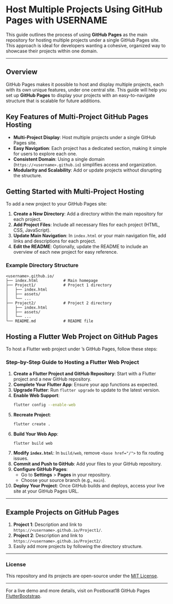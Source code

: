# Host Multiple Projects Using GitHub Pages with USERNAME

This guide outlines the process of using **<username> GitHub Pages** as the main repository for hosting multiple projects under a single GitHub Pages site. This approach is ideal for developers wanting a cohesive, organized way to showcase their projects within one domain.

---

## Overview

GitHub Pages makes it possible to host and display multiple projects, each with its own unique features, under one central site. This guide will help you set up **<username> GitHub Pages** to display your projects with an easy-to-navigate structure that is scalable for future additions.

## Key Features of Multi-Project GitHub Pages Hosting

- **Multi-Project Display**: Host multiple projects under a single GitHub Pages site.
- **Easy Navigation**: Each project has a dedicated section, making it simple for users to explore each one.
- **Consistent Domain**: Using a single domain (`https://<username>.github.io`) simplifies access and organization.
- **Modularity and Scalability**: Add or update projects without disrupting the structure.

## Getting Started with Multi-Project Hosting

To add a new project to your GitHub Pages site:

1. **Create a New Directory**: Add a directory within the main repository for each project.
2. **Add Project Files**: Include all necessary files for each project (HTML, CSS, JavaScript).
3. **Update Main Navigation**: In `index.html` or your main navigation file, add links and descriptions for each project.
4. **Edit the README**: Optionally, update the README to include an overview of each new project for easy reference.

### Example Directory Structure

```plaintext
<username>.github.io/
├── index.html           # Main homepage
├── Project1/            # Project 1 directory
│   ├── index.html
│   ├── assets/
│   └── ...
├── Project2/            # Project 2 directory
│   ├── index.html
│   ├── assets/
│   └── ...
└── README.md            # README file
```

## Hosting a Flutter Web Project on GitHub Pages

To host a Flutter web project under <username>’s GitHub Pages, follow these steps:

### Step-by-Step Guide to Hosting a Flutter Web Project

1. **Create a Flutter Project and GitHub Repository**: Start with a Flutter project and a new GitHub repository.
2. **Complete Your Flutter App**: Ensure your app functions as expected.
3. **Upgrade Flutter**: Run `flutter upgrade` to update to the latest version.
4. **Enable Web Support**:
   ```bash
   flutter config --enable-web
   ```
5. **Recreate Project**:
   ```bash
   flutter create .
   ```
6. **Build Your Web App**:
   ```bash
   flutter build web
   ```
7. **Modify `index.html`**: In `build/web`, remove `<base href="/">` to fix routing issues.
8. **Commit and Push to GitHub**: Add your files to your GitHub repository.
9. **Configure GitHub Pages**:
   - Go to **Settings** > **Pages** in your repository.
   - Choose your source branch (e.g., `main`).
10. **Deploy Your Project**: Once GitHub builds and deploys, access your live site at your GitHub Pages URL.

---

## Example Projects on <username> GitHub Pages

1. **Project 1**: Description and link to `https://<username>.github.io/Project1/`.
2. **Project 2**: Description and link to `https://<username>.github.io/Project2/`.
3. Easily add more projects by following the directory structure.

---

### License

This repository and its projects are open-source under the [MIT License](LICENSE).

---

For a live demo and more details, visit on Postboxat18 GitHub Pages 
[FlutterBootstrap](https://postboxat18.github.io/FlutterBootstrap/).

